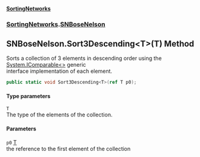 #### [SortingNetworks](./index.md 'index')
### [SortingNetworks](./SortingNetworks.md 'SortingNetworks').[SNBoseNelson](./SortingNetworks-SNBoseNelson.md 'SortingNetworks.SNBoseNelson')
## SNBoseNelson.Sort3Descending&lt;T&gt;(T) Method
Sorts a collection of 3 elements in descending order using the [System.IComparable&lt;&gt;](https://docs.microsoft.com/en-us/dotnet/api/System.IComparable-1 'System.IComparable`1') generic  
interface implementation of each element.  
```csharp
public static void Sort3Descending<T>(ref T p0);
```
#### Type parameters
<a name='SortingNetworks-SNBoseNelson-Sort3Descending-T-(T)-T'></a>
`T`  
The type of the elements of the collection.  
  
#### Parameters
<a name='SortingNetworks-SNBoseNelson-Sort3Descending-T-(T)-p0'></a>
`p0` [T](#SortingNetworks-SNBoseNelson-Sort3Descending-T-(T)-T 'SortingNetworks.SNBoseNelson.Sort3Descending&lt;T&gt;(T).T')  
the reference to the first element of the collection  
  
